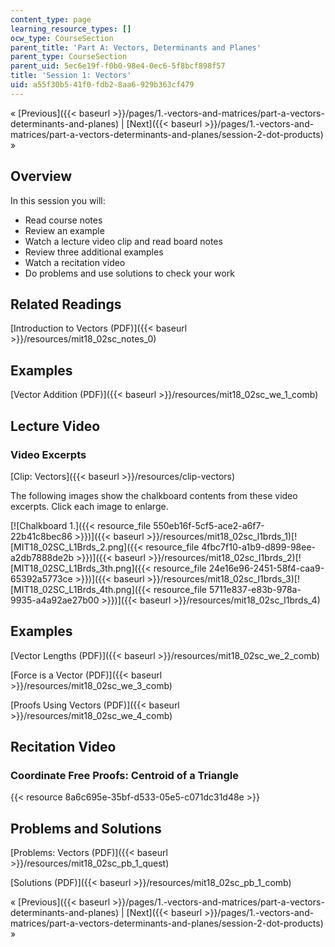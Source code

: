 ```yaml
---
content_type: page
learning_resource_types: []
ocw_type: CourseSection
parent_title: 'Part A: Vectors, Determinants and Planes'
parent_type: CourseSection
parent_uid: 5ec6e19f-f0b0-98e4-0ec6-5f8bcf898f57
title: 'Session 1: Vectors'
uid: a55f30b5-41f0-fdb2-8aa6-929b363cf479
---
```


« [Previous]({{< baseurl >}}/pages/1.-vectors-and-matrices/part-a-vectors-determinants-and-planes) | [Next]({{< baseurl >}}/pages/1.-vectors-and-matrices/part-a-vectors-determinants-and-planes/session-2-dot-products) »

Overview
--------

In this session you will:

*   Read course notes
*   Review an example
*   Watch a lecture video clip and read board notes
*   Review three additional examples
*   Watch a recitation video
*   Do problems and use solutions to check your work

Related Readings
----------------

[Introduction to Vectors (PDF)]({{< baseurl >}}/resources/mit18_02sc_notes_0)

Examples
--------

[Vector Addition (PDF)]({{< baseurl >}}/resources/mit18_02sc_we_1_comb)

Lecture Video
-------------

### Video Excerpts

[Clip: Vectors]({{< baseurl >}}/resources/clip-vectors)

The following images show the chalkboard contents from these video excerpts. Click each image to enlarge.

[![Chalkboard 1.]({{< resource_file 550eb16f-5cf5-ace2-a6f7-22b41c8bec86 >}})]({{< baseurl >}}/resources/mit18_02sc_l1brds_1)[![MIT18_02SC_L1Brds_2.png]({{< resource_file 4fbc7f10-a1b9-d899-98ee-a2db7888de2b >}})]({{< baseurl >}}/resources/mit18_02sc_l1brds_2)[![MIT18_02SC_L1Brds_3th.png]({{< resource_file 24e16e96-2451-58f4-caa9-65392a5773ce >}})]({{< baseurl >}}/resources/mit18_02sc_l1brds_3)[![MIT18_02SC_L1Brds_4th.png]({{< resource_file 5711e837-e83b-978a-9935-a4a92ae27b00 >}})]({{< baseurl >}}/resources/mit18_02sc_l1brds_4)

Examples
--------

[Vector Lengths (PDF)]({{< baseurl >}}/resources/mit18_02sc_we_2_comb)

[Force is a Vector (PDF)]({{< baseurl >}}/resources/mit18_02sc_we_3_comb)

[Proofs Using Vectors (PDF)]({{< baseurl >}}/resources/mit18_02sc_we_4_comb)

Recitation Video
----------------

### Coordinate Free Proofs: Centroid of a Triangle

{{< resource 8a6c695e-35bf-d533-05e5-c071dc31d48e >}}

Problems and Solutions
----------------------

[Problems: Vectors (PDF)]({{< baseurl >}}/resources/mit18_02sc_pb_1_quest)

[Solutions (PDF)]({{< baseurl >}}/resources/mit18_02sc_pb_1_comb)

« [Previous]({{< baseurl >}}/pages/1.-vectors-and-matrices/part-a-vectors-determinants-and-planes) | [Next]({{< baseurl >}}/pages/1.-vectors-and-matrices/part-a-vectors-determinants-and-planes/session-2-dot-products) »
